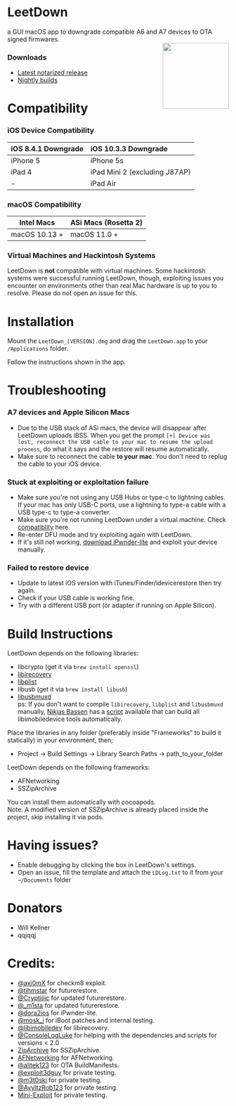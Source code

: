 # LeetDown
    
a GUI macOS app to downgrade compatible A6 and A7 devices to OTA signed firmwares.     
<img align="right" src="https://i.imgur.com/lBxab5S.png" width="150px" height="150px">  
### Downloads
* [Latest notarized release](https://github.com/rA9stuff/LeetDown/releases)
* [Nightly builds](https://nightly.link/rA9stuff/LeetDown/workflows/ci/master)




# Compatibility   

### iOS Device Compatibility

| iOS 8.4.1 Downgrade | iOS 10.3.3 Downgrade |
| :---         | :---         |
| iPhone 5   | iPhone 5s   |
| iPad 4   | iPad Mini 2 (excluding J87AP)   |
| -   | iPad Air   |
   
   
### macOS Compatibility

| Intel Macs    | ASi Macs (Rosetta 2) |
| --- | --- |
| macOS 10.13 +   | macOS 11.0 + |

### Virtual Machines and Hackintosh Systems
LeetDown is **not** compatible with virtual machines. Some hackintosh systems were successful running LeetDown, though, exploiting issues you encounter on environments other than real Mac hardware is up to you to resolve. Please do not open an issue for this.

# Installation

Mount the `LeetDown_[VERSION].dmg` and drag the `LeetDown.app` to your `/Applications` folder.

Follow the instructions shown in the app.

# Troubleshooting
### A7 devices and Apple Silicon Macs   

* Due to the USB stack of ASi macs, the device will disappear after LeetDown uploads iBSS. When you get the prompt `[+] Device was lost, reconnect the USB cable to your mac to resume the upload process`, do what it says and the restore will resume automatically.
* Make sure to reconnect the cable **to your mac**. You don't need to replug the cable to your iOS device.

### Stuck at exploiting or exploitation failure

* Make sure you're not using any USB Hubs or type-c to lightning cables. If your mac has only USB-C ports, use a lightning to type-a cable with a USB type-c to type-a converter.
* Make sure you're not running LeetDown under a virtual machine. Check [compatiblity](https://github.com/rA9stuff/LeetDown#compatibility) here.
* Re-enter DFU mode and try exploiting again with LeetDown.
* If it's still not working, [download iPwnder-lite](https://github.com/dora2-iOS/ipwnder_lite) and exploit your device manually.   

### Failed to restore device

* Update to latest iOS version with iTunes/Finder/idevicerestore then try again.
* Check if your USB cable is working fine.
* Try with a different USB port (or adapter if running on Apple Silicon).


# Build Instructions  
LeetDown depends on the following libraries:   
* libcrypto (get it via `brew install openssl`)
* [libirecovery](https://github.com/libimobiledevice/libirecovery)
* [libplist](https://github.com/libimobiledevice/libplist)
* libusb (get it via `brew install libusb`)
* [libusbmuxd](https://github.com/libimobiledevice/libusbmuxd)   
ps: If you don't want to compile `libirecovery`, `libplist` and `libusbmuxd` manually, [Nikias Bassen](https://twitter.com/pimskeks) has a [script](https://twitter.com/pimskeks/status/1486147309247283200?s=20&t=nvx4MIq3dSS-zMGE5dBLuw) available that can build all libimobiledevice tools automatically.

Place the libraries in any folder (preferably inside "Frameworks" to build it statically) in your environment, then;
* Project -> Build Settings -> Library Search Paths -> path_to_your_folder

LeetDown depends on the following frameworks:
* AFNetworking
* SSZipArchive

You can install them automatically with cocoapods.   
Note: A modified version of SSZipArchive is already placed inside the project, skip installing it via pods.   

# Having issues?

* Enable debugging by clicking the box in LeetDown's settings.
* Open an issue, fill the template and attach the `LDLog.txt` to it from your `~/Documents` folder

# Donators  
* Will Kellner
* qqjqqj

# Credits:

* [@axi0mX](https://twitter.com/axi0mX) for checkm8 exploit.
* [@tihmstar](https://twitter.com/tihmstar) for futurerestore.
* [@Cryptiiiic](https://twitter.com/Cryptiiiic) for updated futurerestore.
* [@\_m1sta](https://twitter.com/_m1sta) for updated futurerestore.
* [@dora2ios](https://twitter.com/dora2ios) for iPwnder-lite.
* [@mosk_i](https://twitter.com/mosk_i) for iBoot patches and internal testing.
* [@libimobiledev](https://twitter.com/libimobiledev) for libirecovery.
* [@ConsoleLogLuke](https://twitter.com/ConsoleLogLuke) for helping with the dependencies and scripts for versions < 2.0
* [ZipArchive](https://github.com/ZipArchive/ZipArchive) for SSZipArchive. 
* [AFNetworking](https://github.com/AFNetworking/AFNetworking) for AFNetworking.
* [@alitek123](https://twitter.com/alitek123) for OTA BuildManifests. 
* [@exploit3dguy](https://twitter.com/exploit3dguy) for private testing.
* [@m3t0ski](https://twitter.com/m3t0ski) for private testing.
* [@AyyItzRob123](https://twitter.com/AyyItzRob123) for private testing.
* [Mini-Exploit](https://github.com/Mini-Exploit) for private testing.

